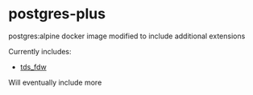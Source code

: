 # postgres-plus
postgres:alpine docker image modified to include additional extensions

Currently includes:
* [tds_fdw](https://github.com/tds-fdw/tds_fdw)

Will eventually include more
